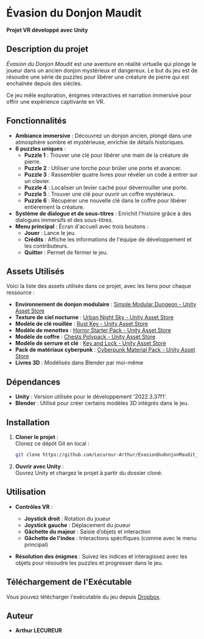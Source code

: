 # Évasion du Donjon Maudit

**Projet VR développé avec Unity**

## Description du projet
*Évasion du Donjon Maudit* est une aventure en réalité virtuelle qui plonge le joueur dans un ancien donjon mystérieux et dangereux. Le but du jeu est de résoudre une série de puzzles pour libérer une créature de pierre qui est enchaînée depuis des siècles.

Ce jeu mêle exploration, énigmes interactives et narration immersive pour offrir une expérience captivante en VR.

## Fonctionnalités

- **Ambiance immersive** : Découvrez un donjon ancien, plongé dans une atmosphère sombre et mystérieuse, enrichie de détails historiques.
- **6 puzzles uniques** : 
  - **Puzzle 1** : Trouver une clé pour libérer une main de la créature de pierre.
  - **Puzzle 2** : Utiliser une torche pour brûler une porte et avancer.
  - **Puzzle 3** : Rassembler quatre livres pour révéler un code à entrer sur un clavier.
  - **Puzzle 4** : Localiser un levier caché pour déverrouiller une porte.
  - **Puzzle 5** : Trouver une clé pour ouvrir un coffre mystérieux.
  - **Puzzle 6** : Récupérer une nouvelle clé dans le coffre pour libérer entièrement la créature.
- **Système de dialogue et de sous-titres** : Enrichit l'histoire grâce à des dialogues immersifs et des sous-titres.
- **Menu principal** : Écran d'accueil avec trois boutons :
  - **Jouer** : Lance le jeu.
  - **Crédits** : Affiche les informations de l'équipe de développement et les contributeurs.
  - **Quitter** : Permet de fermer le jeu.

## Assets Utilisés

Voici la liste des assets utilisés dans ce projet, avec les liens pour chaque ressource :

- **Environnement de donjon modulaire** : [Simple Modular Dungeon - Unity Asset Store](https://assetstore.unity.com/packages/3d/environments/dungeons/simple-modular-dungeon-259641)
- **Texture de ciel nocturne** : [Urban Night Sky - Unity Asset Store](https://assetstore.unity.com/packages/2d/textures-materials/sky/urban-night-sky-134468)
- **Modèle de clé rouillée** : [Rust Key - Unity Asset Store](https://assetstore.unity.com/packages/3d/props/rust-key-167590)
- **Modèle de menottes** : [Horror Starter Pack - Unity Asset Store](https://assetstore.unity.com/packages/3d/props/horror-starter-pack-free-178413)
- **Modèle de coffre** : [Chests Polypack - Unity Asset Store](https://assetstore.unity.com/packages/3d/props/chests-polypack-209167)
- **Modèle de serrure et clé** : [Key and Lock - Unity Asset Store](https://assetstore.unity.com/packages/3d/props/furniture/key-and-lock-193317)
- **Pack de matériaux cyberpunk** : [Cyberpunk Material Pack - Unity Asset Store](https://assetstore.unity.com/packages/2d/textures-materials/cyberpunk-material-pack-six-high-quality-materials-188067)
- **Livres 3D** : Modélisés dans Blender par moi-même

## Dépendances

- **Unity** : Version utilisée pour le développement '2022.3.37f1'.
- **Blender** : Utilisé pour créer certains modèles 3D intégrés dans le jeu.

## Installation

1. **Cloner le projet** :  
   Clonez ce dépôt Git en local :
   ```bash
   git clone https://github.com/Lecureur-Arthur/EvasionDudonjonMaudit_Solo
   ```

2. **Ouvrir avec Unity** :  
   Ouvrez Unity et chargez le projet à partir du dossier cloné.

## Utilisation

- **Contrôles VR** :
  - **Joystick droit** : Rotation du joueur
  - **Joystick gauche** : Déplacement du joueur
  - **Gâchette du majeur** : Saisie d’objets et interaction
  - **Gâchette de l'index** : Interactions spécifiques (comme avec le menu principal)

- **Résolution des énigmes** : Suivez les indices et interagissez avec les objets pour résoudre les puzzles et progresser dans le jeu.

## Téléchargement de l'Exécutable

Vous pouvez télécharger l'exécutable du jeu depuis [Dropbox](https://www.dropbox.com/scl/fi/fcaey21m3nib49knaoz04/EvasionDuDonjonMauditVR.zip?rlkey=j7uay1h0ejfp6athdje7rlrm3&st=kbi01trd&dl=1).

## Auteur

- **Arthur LECUREUR**
